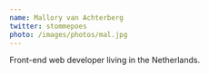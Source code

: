 ```yaml
---
name: Mallory van Achterberg
twitter: stommepoes 
photo: /images/photos/mal.jpg
---
```


Front-end web developer living in the Netherlands.
